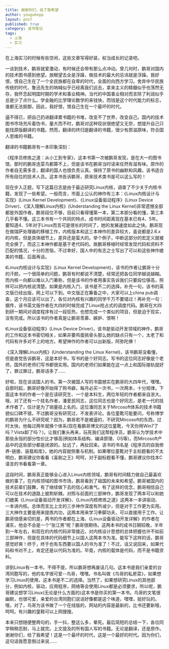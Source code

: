 ```yaml
---
title: 谢谢你们，给了我希望
author: yougukepp
layout: post
published: true
category: 读书笔记
tags:
  - 上海
  - 实习
---
```


在上海实习的时候有些空闲，这些文章写得好装，权当成长的记录吧。

<!--more-->

一谈到技术，鹏哥就爱激动，有时候还会带有那么点冲动。曾几何时，鹏哥对国内的技术图书感到绝望。放眼望去全是浮躁，做技术的最大的忌讳就是浮躁。我好恨，恨自己生在了一个全民族都在自卑的时代，全面的向西方学习。舍弃中华民族传统的时代，鲁迅先生的呐喊似乎已经离我们远去，拿来主义的精髓似乎也荡然无存，我怀念起明国时期的学术和事业精神。当代的中国事业相对而言除了利润似乎总是少了点什么。学金融的比学理论数学的来钱快，而钱是这个时代能力的标志，谁都无法抵御，因此，我好恨，恨自己生在一个最坏的时代。

逼不得已，把自己扔进翻译累书籍的书堆，改变不了世界，改变自己。国内的技术图书市场充斥着伪书，量大而不时，鹏哥对这种现状很绝望又无奈，想提升自己只能找原版翻译的书籍。然而，翻译的终归是翻译的书籍，很少有原滋原味，符合国人思维的书籍。    

翻译的书籍鹏哥有一本印象深刻：

《程序员修炼之道：从小工到专家》，这本书第一次被鹏哥发现，是在大一的图书馆，那时的鹏哥连菜鸟都算不上，但是该书在鹏哥当时读来任然有滋有味。原作的作者自无需多言，翻译的国人也很负责认真。保持了原书的幽默和风趣，该书适合所有段位的技术人员。这本书告诉鹏哥，原来技术类书是可以这么写的！

现在步入正题，写下这篇日志是由于最近研究Linux内核，调查了不少关于内核书籍，发现了一些希望。一般而言，市面上公认的神作有三本：《Linux内核设计与实现》(Linux Kernel Development)、《Linux设备驱动程序》(Linux Device Driver)、《深入理解Linux内核》(Understanding the Linux Kernel)非常遗憾全部都是外国作者。鹏哥段位不够，目前只看得懂第一本，第二本部分看的懂，第三本几乎看不懂。这三本书有一个共同的特点，成书时间距离现在基本已有4、5年。要知道4、5年对于Linux而言可是很长的时间了，她的发展速度如此之快。鹏哥现在做瑞萨处理器的移植工作，内核版本和这三本神作的差异较大，虽说都是2.6.x的内核，但是具体细节上，差异还是蛮大的。举个例子，中断这部分的宏定义就被完全换了，而这三本神作都是基于老代码的。故鹏哥移植时经常发现代码和资料不匹配的情况，十分的苦恼，不过幸好，国人中的有志之士写出了可以和这些神作媲美的书籍，后面再谈。

《Linux内核设计与实现》(Linux Kernel Development)，该书的作者让鹏哥十分的汗颜，一个很简单的问题，鹏哥有时都说不清楚，经常还把各位同学越说越糊。而内核一向都以难以入门著称，但是该书的作者用事实告诉我们只要段位够高，照样可以把内核说清楚。如果是内核入门，该书是不二的选择。补充一句，该书的英文版已经出版，网上可以下到。中文版正在筹备之中，大家可以上china pub调查，这个月应该可以出了。各位对内核有兴趣的同学千万不要错过！再补充一句：据传，该书英文版作者在大四的时候完成了Linux抢占式的调度代码。鹏哥在大四到研一期间对调度程序有过一段狂热，也想完成一个类似的项目，但是迫于现实，没有完成。所以该书的作者真是让鹏哥羡慕、嫉妒、恨啊！

《Linux设备驱动程序》(Linux Device Driver)，该书是驱动开发领域的神作，鹏哥的工作和这本书密切相关，如果非要鸡蛋挑骨头那么她的缺点只有一个，太老了和代码有许多对不上的地方。希望神作的作者可以出新版，阿弥陀佛！

《深入理解Linux内核》(Understanding the Linux Kernel)，该书鹏哥没看懂，但是直觉告诉鹏哥，这是本好书，写书的是个好同志。写书的这位同志好像是个老师，国外的老师们写书都很实用。国内的老师们如果能在这一点上和国际接轨就好了，罪过罪过，鹏哥话多了……

好啦，现在谈谈国人的书。第一次被国人写的书震撼实在鹏哥的大四年代，嘿嘿。自那时起，鹏哥好像开始得了购书癖，每月必买一次书，一次两本，十分规律。下面这本书的作者一个是在读研究生、一个是本科生，两位年轻的作者都来自浙大。哦，对了还有一个挂名作者，潘爱民同志，这位同志也是个好同志，是老一代的技术作者了，估计是为了销量挂上名的。这位潘同志关于Mircosoft体系的技术书籍貌似口碑不错，不过鹏哥没有研究过，不发表评论。各位童靴可能要问，号称博学的鹏哥为什么不研究呢？因为，鹏哥若不是被逼的，不研究Mircosoft的东西，过时太快，他每过两年就换个体系(现在看鹏哥博文的这位童靴，今天你用Win7了吗？Vista卸了吗？)，让我们重头再来，玩死我们这帮程序员，鹏哥认为学技术中那些永恒的部分性价比才够高(例如体系结构、编译原理、OS等)，而Mircosoft产品中的这些部分都是闭源的。扯远了，再扯回来。该书的书名是《程序员的自我修养-链接、装载和库》，她的内容就侧重与机制。如果哪位童靴对于主标题看的不太明白，鹏哥建议你看看《喜剧之王》呵呵，对于副标题看不懂，鹏哥建议你找本C语言的书看看第一章。

这段时间，鹏哥真正能够全心进入Linux内核领域，鹏哥有时间精力做自己最喜欢做的事了。在内核领域的图书市场，鹏哥看到了祖国的未来和希望。鹏哥被国内的技术前辈们鼓舞，有了继续做下去的信心和勇气。有了这样的信念，鹏哥相信自己可以在技术的道路上披荆斩棘。对照与前面的三部神作，鹏哥发现了两本可以和她们媲美《Linux设备驱动开发详解》、《Linux内核修炼之道》这两本一本讲驱动、一本讲内核。总体而言比上文的三步神作深度有所减少，但是对于工作更为实用。三大神作主要是用来提炼内功，这两本用来学习拳脚功夫，可以直接用于工作。让鹏哥倍感亲切的是，两书的作者都在上海，《Linux设备驱动开发详解》的作者在浦东，他会不会是一个“张江男”呢？鹏哥很期待。这两本书的成书日期较晚，半年到一年左右，和现在的内核代码非常接近。对内核设计思想的总体把握也许不如前三部神作，但是在具体的代码细节上以国人这两本书为准。能写下这样的话，鹏哥感觉好爽！终于，终于也有东西要以国人的书为准了！不过，话又说回来，如果代码和书对不上，肯定还是以代码为准的。毕竟，内核的载体是代码，而不是书籍资料。

讲到Linux有一本书，不得不提，所以鹏哥想再废话几句。这本书是我们亲爱的台湾同胞写的，他的名字很可爱--鸟哥，嘿嘿。书名叫做《鸟哥的私房菜》，如果想学习Linux的使用，这本书是不二的选择。当然了，如果想研究Linux的其他部分，例如内核，驱动，应用程序，网络等会使用Linux都是必须要求，所以呢，鹏哥建议想学习Linux(无论是什么方面的)这本书是你买的第一本书。鸟哥的文笔很幽默，也很可爱，亲爱的台湾同胞们说话好像都是这个味道，嘿嘿，挺好玩的。哦，对了，鸟哥为该书做了一个在线版的，网站的内容是最新的，比书还要新哦，呵呵。有兴趣的童鞋可以上网搜搜。

本来只想随便整两句的，手一抖，整这么多，晕死。最后简短的总结一下，各位同学稍稍忍耐，马上就完。上文提及的所有国人写的书籍。无论是翻译，还是原作。谢谢你们，给了我希望！这是一个最坏的时代，这是一个最好的时代。因为你们，这句话我愿意倒过来说……
